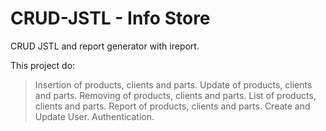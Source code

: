 # CRUD-JSTL - Info Store
CRUD JSTL and report generator with ireport.

This project do:

> Insertion of products, clients and parts.
> Update of products, clients and parts.
> Removing of products, clients and parts.
> List of products, clients and parts.
> Report of products, clients and parts.
> Create and Update User.
> Authentication.

